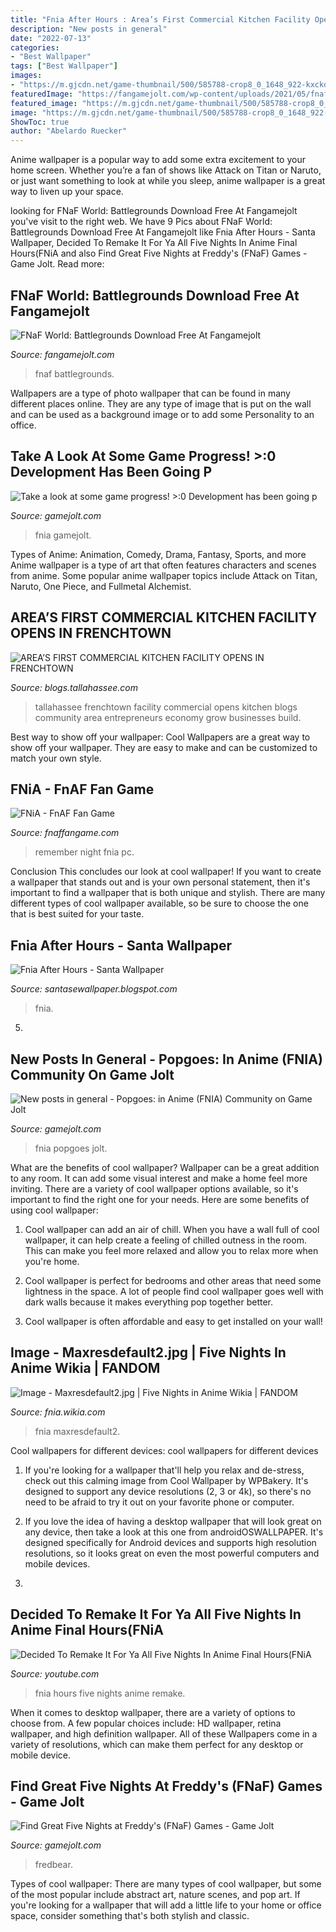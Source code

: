 ```yaml
---
title: "Fnia After Hours : Area’s First Commercial Kitchen Facility Opens In Frenchtown"
description: "New posts in general"
date: "2022-07-13"
categories:
- "Best Wallpaper"
tags: ["Best Wallpaper"]
images:
- "https://m.gjcdn.net/game-thumbnail/500/585788-crop8_0_1648_922-kxckdvqw-v4.jpg"
featuredImage: "https://fangamejolt.com/wp-content/uploads/2021/05/fnaf-world-battlegrounds-screenshots-2.jpg"
featured_image: "https://m.gjcdn.net/game-thumbnail/500/585788-crop8_0_1648_922-kxckdvqw-v4.jpg"
image: "https://m.gjcdn.net/game-thumbnail/500/585788-crop8_0_1648_922-kxckdvqw-v4.jpg"
ShowToc: true
author: "Abelardo Ruecker"
---
```



Anime wallpaper is a popular way to add some extra excitement to your home screen. Whether you’re a fan of shows like Attack on Titan or Naruto, or just want something to look at while you sleep, anime wallpaper is a great way to liven up your space.

	

		
looking for FNaF World: Battlegrounds Download Free At Fangamejolt you've visit to the right web. We have 9 Pics about FNaF World: Battlegrounds Download Free At Fangamejolt like Fnia After Hours - Santa Wallpaper, Decided To Remake It For Ya All Five Nights In Anime Final Hours(FNiA and also Find Great Five Nights at Freddy&#039;s (FNaF) Games - Game Jolt. Read more:
		
    
## FNaF World: Battlegrounds Download Free At Fangamejolt

<img loading=lazy src="https://fangamejolt.com/wp-content/uploads/2021/05/fnaf-world-battlegrounds-screenshots-2.jpg" onerror="this.onerror=null;this.src='https://tse2.mm.bing.net/th?id=OIP.Gr89OF9ccZiyrUlBqYSjlwHaEK&amp;pid=15.1';" alt="FNaF World: Battlegrounds Download Free At Fangamejolt">

_Source: fangamejolt.com_

>fnaf battlegrounds. 

	



Wallpapers are a type of photo wallpaper that can be found in many different places online. They are any type of image that is put on the wall and can be used as a background image or to add some Personality to an office.

    
## Take A Look At Some Game Progress! &gt;:0 Development Has Been Going P

<img loading=lazy src="https://m.gjcdn.net/fireside-post-image/900/7929668-i5zy535v-v4.jpg" onerror="this.onerror=null;this.src='https://tse1.mm.bing.net/th?id=OIP.FFr4e6dxqzYUokYNMSmK-gHaEK&amp;pid=15.1';" alt="Take a look at some game progress! &gt;:0 Development has been going p">

_Source: gamejolt.com_

>fnia gamejolt. 

	

Types of Anime: Animation, Comedy, Drama, Fantasy, Sports, and more
Anime wallpaper is a type of art that often features characters and scenes from anime. Some popular anime wallpaper topics include Attack on Titan, Naruto, One Piece, and Fullmetal Alchemist.

    
## AREA’S FIRST COMMERCIAL KITCHEN FACILITY OPENS IN FRENCHTOWN

<img loading=lazy src="http://blogs.tallahassee.com/community/wp-content/uploads/2018/06/KS-logo.png" onerror="this.onerror=null;this.src='https://tse1.mm.bing.net/th?id=OIP.-Oen1bH13uHrlgBdGInmKAAAAA&amp;pid=15.1';" alt="AREA’S FIRST COMMERCIAL KITCHEN FACILITY OPENS IN FRENCHTOWN">

_Source: blogs.tallahassee.com_

>tallahassee frenchtown facility commercial opens kitchen blogs community area entrepreneurs economy grow businesses build. 

	

Best way to show off your wallpaper:
Cool Wallpapers are a great way to show off your wallpaper. They are easy to make and can be customized to match your own style.

    
## FNiA - FnAF Fan Game

<img loading=lazy src="https://fnaffangame.com/wp-content/uploads/2020/10/one-night-to-remember.jpg" onerror="this.onerror=null;this.src='https://tse3.mm.bing.net/th?id=OIP.h1NLCXXVrmb4pEfq1DuqSAHaD8&amp;pid=15.1';" alt="FNiA - FnAF Fan Game">

_Source: fnaffangame.com_

>remember night fnia pc. 

	

Conclusion
This concludes our look at cool wallpaper! If you want to create a wallpaper that stands out and is your own personal statement, then it's important to find a wallpaper that is both unique and stylish. There are many different types of cool wallpaper available, so be sure to choose the one that is best suited for your taste.

    
## Fnia After Hours - Santa Wallpaper

<img loading=lazy src="https://i.redd.it/51az6lnxgu271.jpg" onerror="this.onerror=null;this.src='https://tse4.mm.bing.net/th?id=OIP.u8TTzAR2VTH7Bx9vB83MzgHaDV&amp;pid=15.1';" alt="Fnia After Hours - Santa Wallpaper">

_Source: santasewallpaper.blogspot.com_

>fnia. 

	

5.

    
## New Posts In General - Popgoes: In Anime (FNIA) Community On Game Jolt

<img loading=lazy src="https://m.gjcdn.net/fireside-post-image/900/8051984-ufaibxbm-v4.jpg" onerror="this.onerror=null;this.src='https://tse3.mm.bing.net/th?id=OIP.TAL-LZ1kccL_zJ4ZDezynAHaGP&amp;pid=15.1';" alt="New posts in general - Popgoes: in Anime (FNIA) Community on Game Jolt">

_Source: gamejolt.com_

>fnia popgoes jolt. 

	

What are the benefits of cool wallpaper?
Wallpaper can be a great addition to any room. It can add some visual interest and make a home feel more inviting. There are a variety of cool wallpaper options available, so it's important to find the right one for your needs. Here are some benefits of using cool wallpaper: 
1. Cool wallpaper can add an air of chill. When you have a wall full of cool wallpaper, it can help create a feeling of chilled outness in the room. This can make you feel more relaxed and allow you to relax more when you're home. 

2. Cool wallpaper is perfect for bedrooms and other areas that need some lightness in the space. A lot of people find cool wallpaper goes well with dark walls because it makes everything pop together better. 

3. Cool wallpaper is often affordable and easy to get installed on your wall!

    
## Image - Maxresdefault2.jpg | Five Nights In Anime Wikia | FANDOM

<img loading=lazy src="https://vignette.wikia.nocookie.net/fnia/images/c/c0/Maxresdefault2.jpg/revision/latest?cb=20151024191156" onerror="this.onerror=null;this.src='https://tse1.mm.bing.net/th?id=OIP.z4SB-emNRNmH_iuynKPvAQHaEK&amp;pid=15.1';" alt="Image - Maxresdefault2.jpg | Five Nights in Anime Wikia | FANDOM">

_Source: fnia.wikia.com_

>fnia maxresdefault2. 

	

Cool wallpapers for different devices:
cool wallpapers for different devices 

1. If you're looking for a wallpaper that'll help you relax and de-stress, check out this calming image from Cool Wallpaper by WPBakery. It's designed to support any device resolutions (2, 3 or 4k), so there's no need to be afraid to try it out on your favorite phone or computer.

2. If you love the idea of having a desktop wallpaper that will look great on any device, then take a look at this one from androidOSWALLPAPER. It's designed specifically for Android devices and supports high resolution resolutions, so it looks great on even the most powerful computers and mobile devices.

3.

    
## Decided To Remake It For Ya All Five Nights In Anime Final Hours(FNiA

<img loading=lazy src="https://i.ytimg.com/vi/pBSEF8LhSSk/maxresdefault.jpg" onerror="this.onerror=null;this.src='https://tse3.mm.bing.net/th?id=OIP.RPZf7kRfIJrVhyIlxaMbZgHaEK&amp;pid=15.1';" alt="Decided To Remake It For Ya All Five Nights In Anime Final Hours(FNiA">

_Source: youtube.com_

>fnia hours five nights anime remake. 

	

When it comes to desktop wallpaper, there are a variety of options to choose from. A few popular choices include: HD wallpaper, retina wallpaper, and high definition wallpaper. All of these Wallpapers come in a variety of resolutions, which can make them perfect for any desktop or mobile device. 

    
## Find Great Five Nights At Freddy&#039;s (FNaF) Games - Game Jolt

<img loading=lazy src="https://m.gjcdn.net/game-thumbnail/500/585788-crop8_0_1648_922-kxckdvqw-v4.jpg" onerror="this.onerror=null;this.src='https://tse4.mm.bing.net/th?id=OIP.IX6NAK-DCjsjQH7Xh-HFnQHaEK&amp;pid=15.1';" alt="Find Great Five Nights at Freddy&#039;s (FNaF) Games - Game Jolt">

_Source: gamejolt.com_

>fredbear. 

	

Types of cool wallpaper:
There are many types of cool wallpaper, but some of the most popular include abstract art, nature scenes, and pop art. If you're looking for a wallpaper that will add a little life to your home or office space, consider something that's both stylish and classic.

